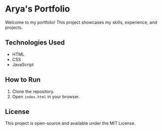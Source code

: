 # Arya's Portfolio

Welcome to my portfolio! This project showcases my skills, experience, and projects.

## Technologies Used
- HTML
- CSS
- JavaScript

## How to Run
1. Clone the repository.
2. Open `index.html` in your browser.

## License
This project is open-source and available under the MIT License.
